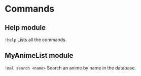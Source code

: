 # Commands

## Help module

`!help` Lists all the commands.

## MyAnimeList module

`!mal search <name>` Search an anime by name in the database.

